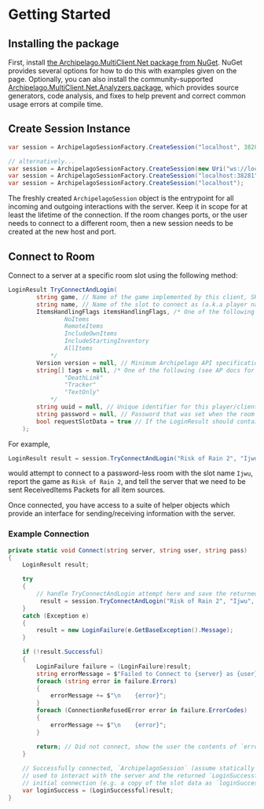 # Getting Started

## Installing the package

First, install [the Archipelago.MultiClient.Net package from NuGet](https://www.nuget.org/packages/Archipelago.MultiClient.Net).
NuGet provides several options for how to do this with examples given on the page. Optionally, you can also install the
community-supported [Archipelago.MultiClient.Net.Analyzers package](https://www.nuget.org/packages/Archipelago.MultiClient.Net.Analyzers),
which provides source generators, code analysis, and fixes to help prevent and correct common usage errors at compile
time.

## Create Session Instance

```csharp
var session = ArchipelagoSessionFactory.CreateSession("localhost", 38281);

// alternatively...
var session = ArchipelagoSessionFactory.CreateSession(new Uri("ws://localhost:38281"));
var session = ArchipelagoSessionFactory.CreateSession("localhost:38281");
var session = ArchipelagoSessionFactory.CreateSession("localhost");
```

The freshly created `ArchipelagoSession` object is the entrypoint for all incoming and outgoing interactions with the
server. Keep it in scope for at least the lifetime of the connection. If the room changes ports, or the user needs to
connect to a different room, then a new session needs to be created at the new host and port.

## Connect to Room

Connect to a server at a specific room slot using the following method:

```csharp
LoginResult TryConnectAndLogin(
        string game, // Name of the game implemented by this client, SHOULD match what is used in the world implementation
        string name, // Name of the slot to connect as (a.k.a player name)
        ItemsHandlingFlags itemsHandlingFlags, /* One of the following (see AP docs for details):
                NoItems
                RemoteItems
                IncludeOwnItems
                IncludeStartingInventory
                AllItems
            */
        Version version = null, // Minimum Archipelago API specification version which this client can successfuly interface with
        string[] tags = null, /* One of the following (see AP docs for details)
                "DeathLink"
                "Tracker"
                "TextOnly"
            */
        string uuid = null, // Unique identifier for this player/client, if null randomly generated
        string password = null, // Password that was set when the room was created
        bool requestSlotData = true // If the LoginResult should contain the slot data
    );
```

For example,

```csharp
LoginResult result = session.TryConnectAndLogin("Risk of Rain 2", "Ijwu", ItemsHandlingFlags.AllItems);
```

would attempt to connect to a password-less room with the slot name `Ijwu`, report the game as `Risk of Rain 2`, and
tell the server that we need to be sent ReceivedItems Packets for all item sources.

Once connected, you have access to a suite of helper objects which provide an interface for sending/receiving
information with the server.

### Example Connection

```csharp
private static void Connect(string server, string user, string pass)
{
    LoginResult result;

    try
    {
        // handle TryConnectAndLogin attempt here and save the returned object to `result`
         result = session.TryConnectAndLogin("Risk of Rain 2", "Ijwu", ItemsHandlingFlags.AllItems);
    }
    catch (Exception e)
    {
        result = new LoginFailure(e.GetBaseException().Message);
    }

    if (!result.Successful)
    {
        LoginFailure failure = (LoginFailure)result;
        string errorMessage = $"Failed to Connect to {server} as {user}:";
        foreach (string error in failure.Errors)
        {
            errorMessage += $"\n    {error}";
        }
        foreach (ConnectionRefusedError error in failure.ErrorCodes)
        {
            errorMessage += $"\n    {error}";
        }

        return; // Did not connect, show the user the contents of `errorMessage`
    }
    
    // Successfully connected, `ArchipelagoSession` (assume statically defined as `session` from now on) can now be
    // used to interact with the server and the returned `LoginSuccessful` contains some useful information about the
    // initial connection (e.g. a copy of the slot data as `loginSuccess.SlotData`)
    var loginSuccess = (LoginSuccessful)result;
}
```
